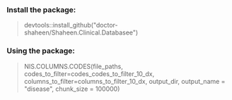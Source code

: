 ### Install the package:
> devtools::install_github("doctor-shaheen/Shaheen.Clinical.Databasee")

### Using the package:
> NIS.COLUMNS.CODES(file_paths, codes_to_filter=codes_codes_to_filter_10_dx,
                  columns_to_filter=columns_to_filter_10_dx,
                  output_dir, output_name = "disease", chunk_size = 100000)

>






